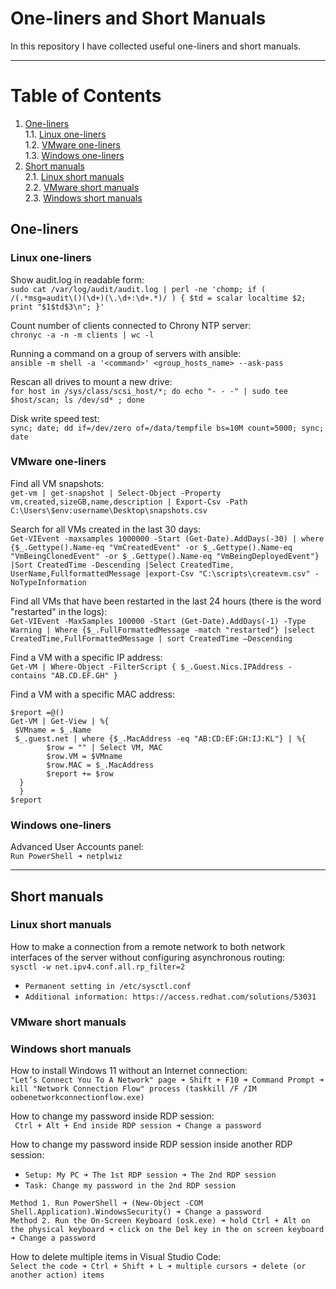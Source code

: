 # One-liners and Short Manuals

In this repository I have collected useful one-liners and short manuals.

***

# Table of Contents
1. [One-liners](#One-liners)  
  1.1. [Linux one-liners](##Linux%20one-liners)  
  1.2. [VMware one-liners](##VMware%20one-liners)  
  1.3. [Windows one-liners](##Windows%20one-liners)  
2. [Short manuals](#Short-manuals)  
  2.1. [Linux short manuals](##Linux%20short%20manuals)  
  2.2. [VMware short manuals](##VMware%20short%20manuals)  
  2.3. [Windows short manuals](##Windows%20short%20manuals)

## One-liners

### Linux one-liners

Show audit.log in readable form:  
```sudo cat /var/log/audit/audit.log | perl -ne 'chomp; if ( /(.*msg=audit\()(\d+)(\.\d+:\d+.*)/ ) { $td = scalar localtime $2; print "$1$td$3\n"; }'```

Count number of clients connected to Chrony NTP server:  
```chronyc -a -n -m clients | wc -l```

Running a command on a group of servers with ansible:  
```ansible -m shell -a '<command>' <group_hosts_name> --ask-pass```

Rescan all drives to mount a new drive:  
```for host in /sys/class/scsi_host/*; do echo "- - -" | sudo tee $host/scan; ls /dev/sd* ; done```

Disk write speed test:   
```sync; date; dd if=/dev/zero of=/data/tempfile bs=10M count=5000; sync; date```

### VMware one-liners

Find all VM snapshots:  
```get-vm | get-snapshot | Select-Object -Property vm,created,sizeGB,name,description | Export-Csv -Path C:\Users\$env:username\Desktop\snapshots.csv```

Search for all VMs created in the last 30 days:  
```Get-VIEvent -maxsamples 1000000 -Start (Get-Date).AddDays(-30) | where {$_.Gettype().Name-eq "VmCreatedEvent" -or $_.Gettype().Name-eq "VmBeingClonedEvent" -or $_.Gettype().Name-eq "VmBeingDeployedEvent"} |Sort CreatedTime -Descending |Select CreatedTime, UserName,FullformattedMessage |export-Csv "C:\scripts\createvm.csv" -NoTypeInformation```

Find all VMs that have been restarted in the last 24 hours (there is the word "restarted" in the logs):  
```Get-VIEvent -MaxSamples 100000 -Start (Get-Date).AddDays(-1) -Type Warning | Where {$_.FullFormattedMessage -match "restarted"} |select CreatedTime,FullFormattedMessage | sort CreatedTime –Descending```

Find a VM with a specific IP address:  
```Get-VM | Where-Object -FilterScript { $_.Guest.Nics.IPAddress -contains "AB.CD.EF.GH" }```

Find a VM with a specific MAC address:  
```
$report =@() 
Get-VM | Get-View | %{ 
 $VMname = $_.Name 
 $_.guest.net | where {$_.MacAddress -eq "AB:CD:EF:GH:IJ:KL"} | %{
        $row = "" | Select VM, MAC
        $row.VM = $VMname 
        $row.MAC = $_.MacAddress 
        $report += $row 
  } 
  } 
$report
```

### Windows one-liners

Advanced User Accounts panel:  
```Run PowerShell ➜ netplwiz```

***

## Short manuals

### Linux short manuals

How to make a connection from a remote network to both network interfaces of the server without configuring asynchronous routing:  
```sysctl -w net.ipv4.conf.all.rp_filter=2```
- ```Permanent setting in /etc/sysctl.conf```
- ```Additional information: https://access.redhat.com/solutions/53031```

### VMware short manuals

### Windows short manuals

How to install Windows 11 without an Internet connection:  
```"Let’s Connect You To A Network" page ➜ Shift + F10 ➜ Command Prompt ➜ kill "Network Connection Flow" process (taskkill /F /IM oobenetworkconnectionflow.exe)```

How to change my password inside RDP session:  
``` Ctrl + Alt + End inside RDP session ➜ Change a password```

How to change my password inside RDP session inside another RDP session:  
- ```Setup: My PC ➜ The 1st RDP session ➜ The 2nd RDP session```  
- ```Task: Change my password in the 2nd RDP session```

```Method 1. Run PowerShell ➜ (New-Object -COM Shell.Application).WindowsSecurity() ➜ Change a password```  
```Method 2. Run the On-Screen Keyboard (osk.exe) ➜ hold Ctrl + Alt on the physical keyboard ➜ click on the Del key in the on screen keyboard ➜ Change a password```  

How to delete multiple items in Visual Studio Code:  
```Select the code ➜ Ctrl + Shift + L ➜ multiple cursors ➜ delete (or another action) items```
